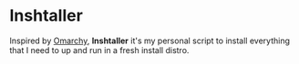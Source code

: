 # Inshtaller

Inspired by [Omarchy](https://github.com/basecamp/omarchy/), **Inshtaller** it's my personal script to install everything that I need to up and run in a fresh install distro.